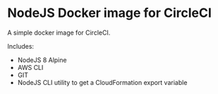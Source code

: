 # NodeJS Docker image for CircleCI

A simple docker image for CircleCI. 

Includes: 

- NodeJS 8 Alpine
- AWS CLI
- GIT
- NodeJS CLI utility to get a CloudFormation export variable